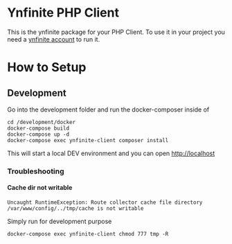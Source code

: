 # Ynfinite PHP Client

This is the ynfinite package for your PHP Client.
To use it in your project you need a [ynfinite account](https://www.ynfinite.de/) to run it.

# How to Setup

## Development

Go into the development folder and run the docker-composer inside of

    cd /development/docker
    docker-compose build
    docker-compose up -d
    docker-compose exec ynfinite-client composer install

This will start a local DEV environment and you can open [http://localhost](http://localhost/)

### Troubleshooting

#### Cache dir not writable

```
Uncaught RuntimeException: Route collector cache file directory /var/www/config/../tmp/cache is not writable
```

Simply run for development purpose

```
docker-compose exec ynfinite-client chmod 777 tmp -R
```
